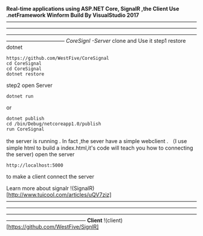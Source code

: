 **Real-time applications using ASP.NET Core, SignalR ,the Client Use .netFramework Winform Build By VisualStudio 2017**———————————————————————————————————————————————————————————————————————————————————————————————————————————————————————
*CoreSignl -Server*
clone and Use it 
step1 
restore dotnet 
```
https://github.com/WestFive/CoreSignal
cd CoreSignal
cd CoreSignal
dotnet restore
```
step2
open Server
```
dotnet run 
```
or
```
dotnet publish 
cd /bin/Debug/netcoreapp1.0/publish 
run CoreSignal
```
the server is running .
In fact ,the sever have a simple webclient .
（I use simple html to build a index.html,it's code will teach you how to connecting the server)
open the server 
```
http://localhost:5000
```
to make a client connect the server 

Learn  more about signalr
!(SignalR)[http://www.tuicool.com/articles/uQV7ziz]
———————————————————————————————————————————————————————————————————————————————————————————————————————————————————————————
**Client**
!(client)[https://github.com/WestFive/SignlR]

